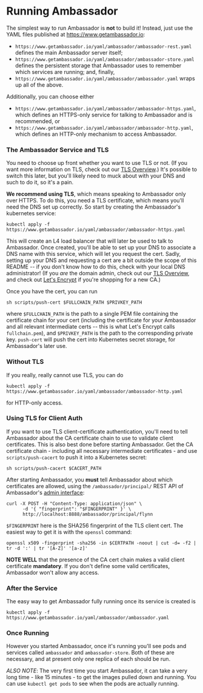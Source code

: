 # Running Ambassador

The simplest way to run Ambassador is **not** to build it! Instead, just use the YAML files published at https://www.getambassador.io:

- `https://www.getambassador.io/yaml/ambassador/ambassador-rest.yaml` defines the main Ambassador server itself;
- `https://www.getambassador.io/yaml/ambassador/ambassador-store.yaml` defines the persistent storage that Ambassador uses to remember which services are running; and, finally,
- `https://www.getambassador.io/yaml/ambassador/ambassador.yaml` wraps up all of the above.

Additionally, you can choose either

- `https://www.getambassador.io/yaml/ambassador/ambassador-https.yaml`, which defines an HTTPS-only service for talking to Ambassador and is recommended, or
- `https://www.getambassador.io/yaml/ambassador/ambassador-http.yaml`, which defines an HTTP-only mechanism to access Ambassador.

### <a name="TLS">The Ambassador Service and TLS</a>

You need to choose up front whether you want to use TLS or not. (If you want more information on TLS, check out our [TLS Overview](../reference/tls-auth.md).) It's possible to switch this later, but you'll likely need to muck about with your DNS and such to do it, so it's a pain.

**We recommend using TLS**, which means speaking to Ambassador only over HTTPS. To do this, you need a TLS certificate, which means you'll need the DNS set up correctly. So start by creating the Ambassador's kubernetes service:

```
kubectl apply -f https://www.getambassador.io/yaml/ambassador/ambassador-https.yaml
```

This will create an L4 load balancer that will later be used to talk to Ambassador. Once created, you'll be able to set up your DNS to associate a DNS name with this service, which will let you request the cert. Sadly, setting up your DNS and requesting a cert are a bit outside the scope of this README -- if you don't know how to do this, check with your local DNS administrator! (If you _are_ the domain admin, check out our [TLS Overview](../reference/tls-auth.md), and check out [Let's Encrypt](https://letsencrypt.org/) if you're shopping for a new CA.)

Once you have the cert, you can run

```
sh scripts/push-cert $FULLCHAIN_PATH $PRIVKEY_PATH
```

where `$FULLCHAIN_PATH` is the path to a single PEM file containing the certificate chain for your cert (including the certificate for your Ambassador and all relevant intermediate certs -- this is what Let's Encrypt calls `fullchain.pem`), and `$PRIVKEY_PATH` is the path to the corresponding private key. `push-cert` will push the cert into Kubernetes secret storage, for Ambassador's later use.

### Without TLS

If you really, really cannot use TLS, you can do

```
kubectl apply -f https://www.getambassador.io/yaml/ambassador/ambassador-http.yaml
```

for HTTP-only access.

### Using TLS for Client Auth

If you want to use TLS client-certificate authentication, you'll need to tell Ambassador about the CA certificate chain to use to validate client certificates. This is also best done before starting Ambassador. Get the CA certificate chain - including all necessary intermediate certificates - and use `scripts/push-cacert` to push it into a Kubernetes secret:

```
sh scripts/push-cacert $CACERT_PATH
```

After starting Ambassador, you **must** tell Ambassador about which certificates are allowed, using the `/ambassador/principal/` REST API of Ambassador's [admin interface](administering.md):

```
curl -X POST -H "Content-Type: application/json" \
      -d '{ "fingerprint": "$FINGERPRINT" }' \
      http://localhost:8888/ambassador/principal/flynn
```

`$FINGERPRINT` here is the SHA256 fingerprint of the TLS client cert. The easiest way to get it is with the `openssl` command:

```
openssl x509 -fingerprint -sha256 -in $CERTPATH -noout | cut -d= -f2 | tr -d ':' | tr '[A-Z]' '[a-z]'
```

**NOTE WELL** that the presence of the CA cert chain makes a valid client certificate **mandatory**. If you don't define some valid certificates, Ambassador won't allow any access.

### After the Service

The easy way to get Ambassador fully running once its service is created is

```
kubectl apply -f https://www.getambassador.io/yaml/ambassador/ambassador.yaml
```

### Once Running

However you started Ambassador, once it's running you'll see pods and services called `ambassador` and `ambassador-store`. Both of these are necessary, and at present only one replica of each should be run.

*ALSO NOTE*: The very first time you start Ambassador, it can take a very long time - like 15 minutes - to get the images pulled down and running. You can use `kubectl get pods` to see when the pods are actually running.
